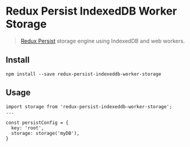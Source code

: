 # Redux Persist IndexedDB Worker Storage

> [Redux Persist](https://github.com/rt2zz/redux-persist/) storage engine using IndexedDB and web workers.

## Install

```
npm install --save redux-persist-indexeddb-worker-storage
```

## Usage

```
import storage from 'redux-persist-indexeddb-worker-storage';
...

const persistConfig = {
  key: 'root',
  storage: storage('myDB'),
}
```

